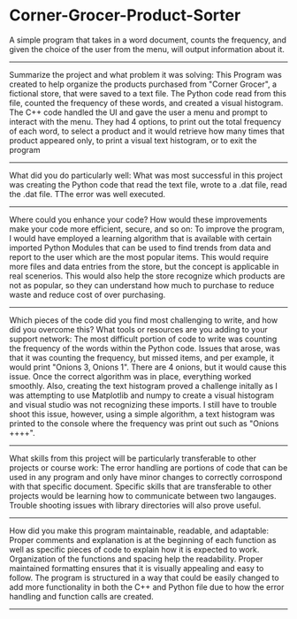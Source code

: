 # Corner-Grocer-Product-Sorter
A simple program that takes in a word document, counts the frequency, and given the choice of the user from the menu, will output information about it.

-----------------------------------------------------------------------------------------------------------------------------------------------
Summarize the project and what problem it was solving:
This Program was created to help organize the products purchased from "Corner Grocer", a fictional store, that were saved to a text file. The Python code read from this file, counted the frequency of these words, and created a visual histogram. The C++ code handled the UI and gave the user a menu and prompt to interact with the menu.
They had 4 options, to print out the total frequency of each word, to select a product and it would retrieve how many times that product appeared only, to print a visual text histogram, or to exit the program

------------------------------------------------------------------------------------------------------------------------------------------------
What did you do particularly well:
What was most successful in this project was creating the Python code that read the text file, wrote to a .dat file, read the .dat file. TThe error was well executed.

------------------------------------------------------------------------------------------------------------------------------------------------
Where could you enhance your code? How would these improvements make your code more efficient, secure, and so on:
To improve the program, I would have employed a learning algorithm that is available with certain imported Python Modules that can be used to find trends from data and report to the user which are the most popular items. This would require more files and data entries from the store, but the concept is applicable in real scenerios. This would also help the store recognize which products are not as popular, so they can understand how much to purchase to reduce waste and reduce cost of over purchasing.

------------------------------------------------------------------------------------------------------------------------------------------------
Which pieces of the code did you find most challenging to write, and how did you overcome this? What tools or resources are you adding to your support network:
The most difficult portion of code to write was counting the frequency of the words within the Python code. Issues that arose, was that it was counting the frequency, but missed items, and per example, it would print "Onions 3, Onions 1". There are 4 onions, but it would cause this issue. Once the correct algorithm was in place, everything worked smoothly.
Also, creating the text histogram proved a challenge initally as I was attempting to use Matplotlib and numpy to create a visual histogram and visual studio was not recognizing these imports. I still have to trouble shoot this issue, however, using a simple algorithm, a text histogram was printed to the console where the frequency was print out such as "Onions ++++".

------------------------------------------------------------------------------------------------------------------------------------------------
What skills from this project will be particularly transferable to other projects or course work:
The error handling are portions of code that can be used in any program and only have minor changes to correctly corrospond with that specific document. Specific skills that are transferable to other projects would be learning how to communicate between two langauges.
Trouble shooting issues with library directories will also prove useful.

------------------------------------------------------------------------------------------------------------------------------------------------
How did you make this program maintainable, readable, and adaptable:
Proper comments and explanation is at the beginning of each function as well as specific pieces of code to explain how it is expected to work.
Organization of the functions and spacing help the readability.
Proper maintained formatting ensures that it is visually appealing and easy to follow.
The program is structured in a way that could be easily changed to add more functionality in both the C++ and Python file due to how the error handling and function calls are created.

------------------------------------------------------------------------------------------------------------------------------------------------

